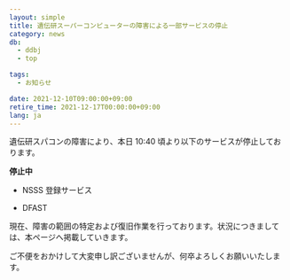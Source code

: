 ```yaml
---
layout: simple
title: 遺伝研スーパーコンピューターの障害による一部サービスの停止
category: news
db:
  - ddbj
  - top

tags:
  - お知らせ

date: 2021-12-10T09:00:00+09:00
retire_time: 2021-12-17T00:00:00+09:00
lang: ja
---
```


遺伝研スパコンの障害により、本日 10:40 頃より以下のサービスが停止しております。


**停止中**

- NSSS 登録サービス

- DFAST

現在、障害の範囲の特定および復旧作業を行っております。状況につきましては、本ページへ掲載していきます。

ご不便をおかけして大変申し訳ございませんが、何卒よろしくお願いいたします。


